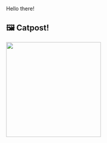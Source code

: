 Hello there!



## 🖼️ Catpost!

<sub>
    <img src="https://cdn2.thecatapi.com/images/ZiufvyFG4.jpg" height="256">
</sub>

